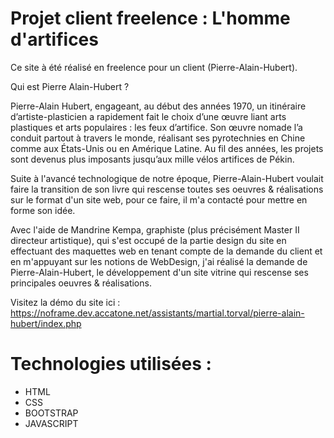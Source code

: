 # Projet client freelence : L'homme d'artifices
 
Ce site à été réalisé en freelence pour un client (Pierre-Alain-Hubert).

Qui est Pierre Alain-Hubert ?

Pierre-Alain Hubert, engageant, au début des années 1970, un itinéraire d’artiste-plasticien a rapidement fait le choix d’une œuvre liant arts plastiques et arts populaires : les feux d’artifice. Son œuvre nomade l’a conduit partout à travers le monde, réalisant ses pyrotechnies en Chine comme aux États-Unis ou en Amérique Latine. Au fil des années, les projets sont devenus plus imposants jusqu’aux mille vélos artifices de Pékin.

Suite à l'avancé technologique de notre époque, Pierre-Alain-Hubert voulait faire la transition de son livre qui rescense toutes ses oeuvres & réalisations sur le format d'un site web, pour ce faire, il m'a contacté pour mettre en forme son idée.

Avec l'aide de Mandrine Kempa, graphiste (plus précisément Master II directeur artistique), qui s'est occupé de la partie design du site en effectuant des maquettes web en tenant compte de la demande du client et en m'appuyant sur les notions de WebDesign, j'ai réalisé la demande de Pierre-Alain-Hubert, le développement d'un site vitrine qui rescense ses principales oeuvres & réalisations. 

Visitez la démo du site ici : https://noframe.dev.accatone.net/assistants/martial.torval/pierre-alain-hubert/index.php

# Technologies utilisées : 
- HTML 
- CSS 
- BOOTSTRAP
- JAVASCRIPT
